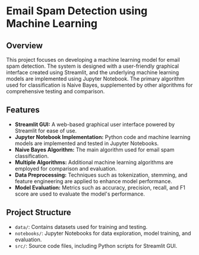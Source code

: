# Email Spam Detection using Machine Learning

## Overview

This project focuses on developing a machine learning model for email spam detection. The system is designed with a user-friendly graphical interface created using Streamlit, and the underlying machine learning models are implemented using Jupyter Notebook. The primary algorithm used for classification is Naive Bayes, supplemented by other algorithms for comprehensive testing and comparison.

## Features

- **Streamlit GUI:** A web-based graphical user interface powered by Streamlit for ease of use.
- **Jupyter Notebook Implementation:** Python code and machine learning models are implemented and tested in Jupyter Notebooks.
- **Naive Bayes Algorithm:** The main algorithm used for email spam classification.
- **Multiple Algorithms:** Additional machine learning algorithms are employed for comparison and evaluation.
- **Data Preprocessing:** Techniques such as tokenization, stemming, and feature engineering are applied to enhance model performance.
- **Model Evaluation:** Metrics such as accuracy, precision, recall, and F1 score are used to evaluate the model's performance.

## Project Structure

- `data/`: Contains datasets used for training and testing.
- `notebooks/`: Jupyter Notebooks for data exploration, model training, and evaluation.
- `src/`: Source code files, including Python scripts for Streamlit GUI.
